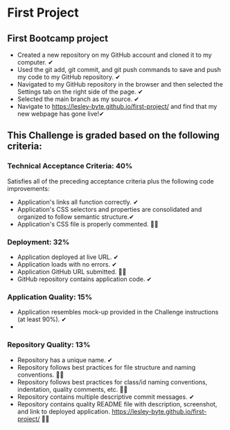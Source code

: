 # First Project
## First Bootcamp project

- Created a new repository on my GitHub account and cloned it to my computer. ✔
- Used the git add, git commit, and git push commands to save and push my code to my GitHub repository. ✔
- Navigated to my GitHub repository in the browser and then selected the Settings tab on the right side of the page. ✔
- Selected the main branch as my source. ✔
- Navigate to <https://lesley-byte.github.io/first-project/> and find that my new webpage has gone live!✔

## This Challenge is graded based on the following criteria:

### Technical Acceptance Criteria: 40%

Satisfies all of the preceding acceptance criteria plus the following code improvements:

- Application's links all function correctly. ✔
- Application's CSS selectors and properties are consolidated and organized to follow semantic structure.✔
- Application's CSS file is properly commented. 🤷‍♀️

### Deployment: 32%

- Application deployed at live URL. ✔
- Application loads with no errors. ✔
- Application GitHub URL submitted. 🤷‍♀️
- GitHub repository contains application code. ✔

### Application Quality: 15%

- Application resembles mock-up provided in the Challenge instructions (at least 90%). ✔
- 
### Repository Quality: 13%

- Repository has a unique name. ✔
- Repository follows best practices for file structure and naming conventions. 🤷‍♀️
- Repository follows best practices for class/id naming conventions, indentation, quality comments, etc. 🤷‍♀️
- Repository contains multiple descriptive commit messages. ✔
- Repository contains quality README file with description, screenshot, and link to deployed application. <https://lesley-byte.github.io/first-project/>  🤷‍♀️

